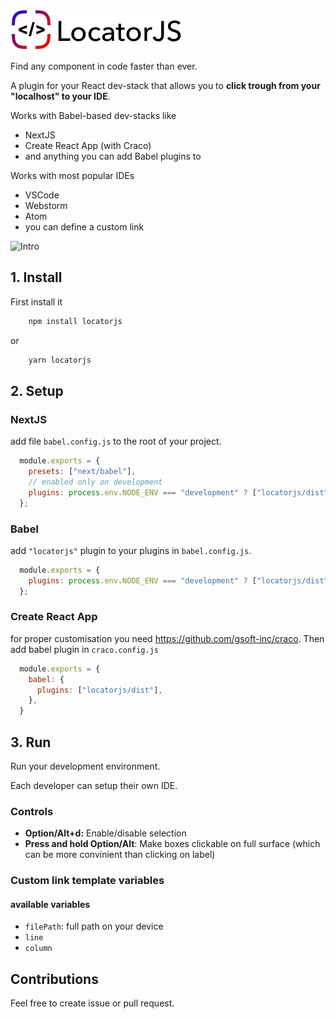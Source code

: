 ![LocatorJS](./docs/logo-noborders.png)

Find any component in code faster than ever.

A plugin for your React dev-stack that allows you to **click trough from your "localhost" to your IDE**.

Works with Babel-based dev-stacks like 
- NextJS 
- Create React App (with Craco) 
- and anything you can add Babel plugins to

Works with most popular IDEs 
- VSCode 
- Webstorm 
- Atom
- you can define a custom link

![Intro](./docs/intro.gif)

## 1. Install

First install it
```sh
    npm install locatorjs
```
or
```sh
    yarn locatorjs
```

## 2. Setup
### NextJS

add file `babel.config.js` to the root of your project.

```javascript
  module.exports = {
    presets: ["next/babel"],
    // enabled only on development
    plugins: process.env.NODE_ENV === "development" ? ["locatorjs/dist"] : [],
  };
```

### Babel

add `"locatorjs"` plugin to your plugins in `babel.config.js`.

```javascript
  module.exports = {
    plugins: process.env.NODE_ENV === "development" ? ["locatorjs/dist"] : [],
  };
```

### Create React App

for proper customisation you need https://github.com/gsoft-inc/craco.
Then add babel plugin in `craco.config.js`

```javascript
  module.exports = {
    babel: {
      plugins: ["locatorjs/dist"],
    },
  }
```

## 3. Run 
 
Run your development environment. 

Each developer can setup their own IDE.

### Controls
- **Option/Alt+d:** Enable/disable selection
- **Press and hold Option/Alt**: Make boxes clickable on full surface (which can be more convinient than clicking on label)

### Custom link template variables

#### available variables
- `filePath`: full path on your device
- `line`
- `column`

## Contributions
Feel free to create issue or pull request. 